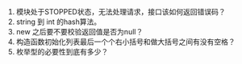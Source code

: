 1. 模块处于STOPPED状态，无法处理请求，接口该如何返回错误码？
2. string 到 int 的hash算法。
3. new 之后要不要校验返回值是否为null？
4. 构造函数初始化列表最后一个个右小括号和做大括号之间有没有空格？
5. 枚举型的必要性到底有多少？
